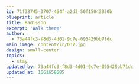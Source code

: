 ```yaml
---
id: 71f38745-0707-464f-a2d3-50f15043930b
blueprint: article
title: Radisson
excerpt: 'Walk there'
author:
  - 73a44fc3-f8d3-4d01-9c7e-095429bb71dc
main_image: content/lr/037.jpg
design: small-center
topics:
  - stay
updated_by: 73a44fc3-f8d3-4d01-9c7e-095429bb71dc
updated_at: 1661658685
---
```

